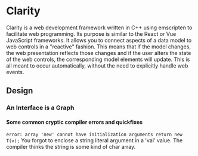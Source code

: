 # Clarity

Clarity is a web development framework written in C++ using emscripten to facilitate web programming. Its purpose is similar to the React or Vue JavaScript frameworks. It allows you to connect aspects of a data model to web controls in a "reactive" fashion. This means that if the model changes, the web presentation reflects those changes and if the user alters the state of the web controls, the corresponding model elements will update. This is all meant to occur automatically, without the need to explicitly handle web events.

## Design

### An Interface is a Graph
















#### Some common cryptic compiler errors and quickfixes ####

`error: array 'new' cannot have initialization arguments return new T(v);`
You forgot to enclose a string literal argument in a 'val' value. The compiler thinks the string is some kind of char array.

